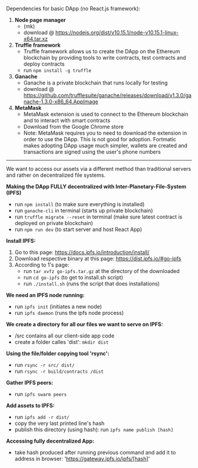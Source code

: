 Dependencies for basic DApp (no React.js framework):
1. **Node page manager** 
	* (mk)
	* download @ https://nodejs.org/dist/v10.15.1/node-v10.15.1-linux-x64.tar.xz
2. **Truffle framework**
	* Truffle framework allows us to create the DApp on the Ethereum blockchain by providing tools to write contracts, test contracts and deploy contracts
	* run `npm install -g truffle`
3. **Ganache**
	* Ganache is a private blockchain that runs locally for testing
	* download @ https://github.com/trufflesuite/ganache/releases/download/v1.3.0/ganache-1.3.0-x86_64.AppImage
4. **MetaMask**
	* MetaMask extension is used to connect to the Ethereum blockchain and to interact with smart contracts
	* Download from the Google Chrome store
	* Note: MetaMask requires you to need to download the extension in order to use the DApp. This is not good for adoption. Fortmatic makes adopting DApp usage much simpler, wallets are created and transactions are signed using the user's phone numbers 
	
---------------------------------------------------------------------------------------------------------------------

We want to access our assets via a different method than traditional servers and rather on decentralized file systems.

**Making the DApp FULLY decentralized with Inter-Planetary-File-System (IPFS)**

* run `npm install` (to make sure everything is installed)
* run `ganache-cli` in terminal (starts up private blockchain)
* run `truffle migrate --reset` in terminal (make sure latest contract is deployed on private blockchain)
* run `npm run dev` (to start server and host React App)

**Install IPFS:**

1. Go to this page: https://docs.ipfs.io/introduction/install/
2. Download respective binary at this page: https://dist.ipfs.io/#go-ipfs
3. According to 1's page: 
	* run `tar xvfz go-ipfs.tar.gz` at the directory of the downloaded
	* run `cd go-ipfs` (to get to install.sh script)
	* run `./install.sh` (runs the script that does installations)

**We need an IPFS node running:**

* run `ipfs init` (initiates a new node)
* run `ipfs daemon` (runs the ipfs node process)

**We create a directory for all our files we want to serve on IPFS:**
* /src contains all our client-side app code
* create a folder calles 'dist': `mkdir dist`

**Using the file/folder copying tool 'rsync':**
* run `rsync -r src/ dist/`
* run `rsync -r build/contracts /dist`

**Gather IPFS peers:**
* run `ipfs swarm peers`

**Add assets to IPFS:**
* run `ipfs add -r dist/`
* copy the very last printed line's hash
* publish this directory (using hash): run `ipfs name publish [hash]`

**Accessing fully decentralized App:**
* take hash produced after running previous command and add it to address in browser: 'https://gateway.ipfs.io/ipfs/[hash]'
